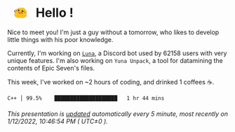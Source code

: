<h1>   <img src="./spoink.gif" style="vertical-align:middle;" width="30px">   Hello ! </h1>

Nice to meet you! I'm just a guy without a tomorrow, who likes to develop little things with his poor knowledge.

Currently, I'm working on <a href='https://github.com/Asgarrrr/Luna'>`Luna`</a>, a Discord bot used by 62158 users with very unique features. I'm also working on `Yuna Unpack`, a tool for datamining the contents of Epic Seven's files.

This week, I've worked on ~2 hours of coding, and drinked 1 coffees ☕.

```
C++ │ 99.5%    ████████████████████   1 hr 44 mins
```

###### This presentation is [updated](https://github.com/Asgarrrr) automatically every 5 minute, most recently on 1/12/2022, 10:46:54 PM ( UTC±0 ).